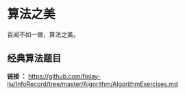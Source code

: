# 算法之美

百闻不如一做，算法之美。

## 经典算法题目
**链接 ：** https://github.com/finlay-liu/InfoRecord/tree/master/Algorithm/AlgorithmExercises.md
